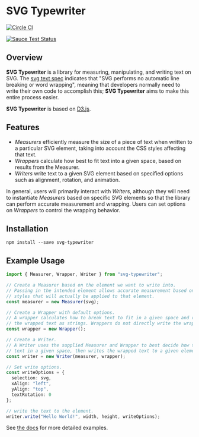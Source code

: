 SVG Typewriter
=========

[![Circle CI](https://circleci.com/gh/palantir/svg-typewriter.svg?style=svg)](https://circleci.com/gh/palantir/svg-typewriter)

[![Sauce Test Status](https://saucelabs.com/browser-matrix/svg-typewriter.svg)](https://saucelabs.com/u/svg-typewriter)

Overview
---

**SVG Typewriter** is a library for measuring, manipulating, and writing text on
SVG. The [svg text spec](http://www.w3.org/TR/SVG/text.html#Introduction)
indicates that "SVG performs no automatic line breaking or word wrapping",
meaning that developers normally need to write their own code to accomplish
this; **SVG Typewriter** aims to make this entire process easier.

**SVG Typewriter** is based on [D3.js](http://d3js.org/).

Features
---

- *Measurers* efficiently measure the size of a piece of text when written to a
  particular SVG element, taking into account the CSS styles affecting that
  text.
- *Wrappers* calculate how best to fit text into a given space, based on results
  from the Measurer.
- *Writers* write text to a given SVG element based on specified options such as
  alignment, rotation, and animation.

In general, users will primarily interact with *Writers*, although they will
need to instantiate *Measurers* based on specific SVG elements so that the
library can perform accurate measurement and wrapping. Users can set options on
*Wrappers* to control the wrapping behavior.

Installation
---

```
npm install --save svg-typewriter
```

Example Usage
---

```ts
import { Measurer, Wrapper, Writer } from "svg-typewriter";

// Create a Measurer based on the element we want to write into.
// Passing in the intended element allows accurate measurement based on the CSS
// styles that will actually be applied to that element.
const measurer = new Measurer(svg);

// Create a Wrapper with default options.
// A wrapper calculates how to break text to fit in a given space and returns
// the wrapped text as strings. Wrappers do not directly write the wrapped text.
const wrapper = new Wrapper();

// Create a Writer.
// A Writer uses the supplied Measurer and Wrapper to best decide how to fit
// text in a given space, then writes the wrapped text to a given element.
const writer = new Writer(measurer, wrapper);

// Set write options.
const writeOptions = {
  selection: svg,
  xAlign: "left",
  yAlign: "top",
  textRotation: 0
};

// write the text to the element.
writer.write("Hello World!", width, height, writeOptions);
```

See [the docs](http://palantir.github.io/svg-typewriter) for more detailed
examples.

